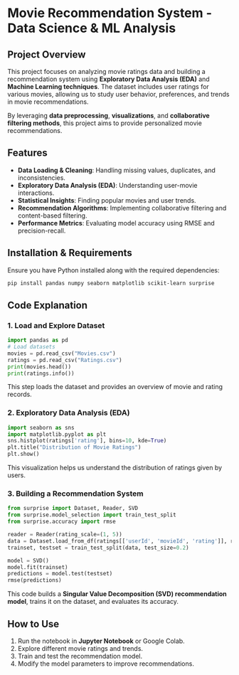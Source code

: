 # Movie Recommendation System - Data Science & ML Analysis

## Project Overview
This project focuses on analyzing movie ratings data and building a recommendation system using **Exploratory Data Analysis (EDA)** and **Machine Learning techniques**. The dataset includes user ratings for various movies, allowing us to study user behavior, preferences, and trends in movie recommendations.

By leveraging **data preprocessing**, **visualizations**, and **collaborative filtering methods**, this project aims to provide personalized movie recommendations.

## Features
- **Data Loading & Cleaning**: Handling missing values, duplicates, and inconsistencies.
- **Exploratory Data Analysis (EDA)**: Understanding user-movie interactions.
- **Statistical Insights**: Finding popular movies and user trends.
- **Recommendation Algorithms**: Implementing collaborative filtering and content-based filtering.
- **Performance Metrics**: Evaluating model accuracy using RMSE and precision-recall.

## Installation & Requirements
Ensure you have Python installed along with the required dependencies:
```bash
pip install pandas numpy seaborn matplotlib scikit-learn surprise
```

## Code Explanation
### 1. Load and Explore Dataset
```python
import pandas as pd
# Load datasets
movies = pd.read_csv("Movies.csv")
ratings = pd.read_csv("Ratings.csv")
print(movies.head())
print(ratings.info())
```
This step loads the dataset and provides an overview of movie and rating records.

### 2. Exploratory Data Analysis (EDA)
```python
import seaborn as sns
import matplotlib.pyplot as plt
sns.histplot(ratings['rating'], bins=10, kde=True)
plt.title("Distribution of Movie Ratings")
plt.show()
```
This visualization helps us understand the distribution of ratings given by users.

### 3. Building a Recommendation System
```python
from surprise import Dataset, Reader, SVD
from surprise.model_selection import train_test_split
from surprise.accuracy import rmse

reader = Reader(rating_scale=(1, 5))
data = Dataset.load_from_df(ratings[['userId', 'movieId', 'rating']], reader)
trainset, testset = train_test_split(data, test_size=0.2)

model = SVD()
model.fit(trainset)
predictions = model.test(testset)
rmse(predictions)
```
This code builds a **Singular Value Decomposition (SVD) recommendation model**, trains it on the dataset, and evaluates its accuracy.

## How to Use
1. Run the notebook in **Jupyter Notebook** or Google Colab.
2. Explore different movie ratings and trends.
3. Train and test the recommendation model.
4. Modify the model parameters to improve recommendations.



